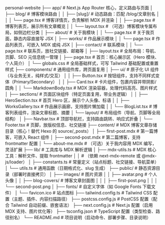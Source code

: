 personal-website
├── app/                  # Next.js App Router 核心，定义路由与页面
│   ├── blog/             # 博客模块路由
│   │   ├── [slug]/       # 动态路由：匹配 /blog/文章别名
│   │   │   └── page.tsx  # 博客详情页，负责解析 MDX 并渲染
│   │   ├── page.tsx      # 博客列表页，展示所有文章概览
│   │   └── layout.tsx    # （可选）博客模块专属布局，如侧边栏分类
│   ├── about/            # 关于我模块
│   │   └── page.tsx      # 关于我页面，静态内容直接写 JSX
│   ├── works/            # 作品展示模块
│   │   └── page.tsx      # 作品列表页，可嵌入 MDX 或纯 JSX
│   ├── contact/          # 联系模块
│   │   └── page.tsx      # 联系页，放社交链接、邮箱等
│   ├── layout.tsx        # 全局布局：导航、页脚、SEO 元信息统一管理
│   ├── page.tsx          # 首页：核心展示区（Hero 模块、个人简介）
│   └── globals.css       # 全局基础样式，可写 Tailwind 基础配置或重置样式
├── components/           # 通用组件库，跨页面复用
│   ├── ui/               # 原子化 UI 组件（与业务无关，纯样式/交互）
│   │   ├── Button.tsx    # 按钮组件，支持不同样式变体（Primary/Secondary）
│   │   ├── Card.tsx      # 卡片组件，包裹内容并带阴影/圆角
│   │   └── MarkdownBody.tsx # MDX 渲染容器，处理代码高亮、图片样式
│   ├── sections/         # 页面区块组件（特定页面复用，带业务逻辑）
│   │   ├── HeroSection.tsx   # 首页 Hero 区，展示个人头像、标语
│   │   ├── WorksGallery.tsx  # 作品展示画廊，支持图片懒加载
│   │   └── BlogList.tsx      # 博客列表组件，渲染文章标题、摘要
│   └── layout/           # 布局组件（导航、页脚等全局结构）
│       ├── Navbar.tsx    # 顶部导航栏，支持路由跳转、响应式折叠
│       └── Footer.tsx    # 页脚，放版权信息、社交链接
├── content/              # MDX 博客文章存储目录（核心！替代 Hexo 的 source/_posts）
│   ├── first-post.mdx    # 第一篇博客，可嵌入 React 组件
│   ├── second-post.mdx   # 第二篇博客，支持 frontmatter 配置
│   └── about-me.mdx      # （可选）关于我内容用 MDX 编写，灵活扩展
├── lib/                  # 工具库与 MDX 解析逻辑
│   ├── mdx-utils.ts      # MDX 核心工具：解析文件、提取 frontmatter
│   │                     # （依赖 next-mdx-remote 或 @mdx-js/loader）
│   ├── constants.ts      # 常量定义（站点标题、社交链接、导航菜单）
│   └── utils.ts          # 通用函数（日期格式化、slug 生成）
├── public/               # 静态资源目录（部署时直接拷贝）
│   ├── images/           # 图片资源
│   │   ├── avatar.png    # 个人头像
│   │   ├── blog-covers/  # 博客文章封面图
│   │   │   ├── first-post.png
│   │   │   └── second-post.png
│   ├── fonts/            # 自定义字体（如 Google Fonts 下载文件）
│   └── favicon.ico       # 站点图标
├── tailwind.config.ts    # Tailwind CSS 配置（主题、插件、内容扫描路径）
├── postcss.config.js     # PostCSS 配置（配合 Tailwind 自动前缀、嵌套语法）
├── next.config.js        # Next.js 配置（启用 MDX 支持、图片优化等）
├── tsconfig.json         # TypeScript 配置（类型检查、路径别名）
└── README.md             # 项目说明（启动命令、部署步骤、目录说明）
